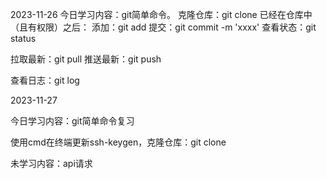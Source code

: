 2023-11-26
今日学习内容：git简单命令。
克隆仓库：git clone
已经在仓库中（且有权限）之后：
添加：git add 
提交：git commit -m 'xxxx'
查看状态：git status 

拉取最新：git pull 
推送最新：git push  

查看日志：git log

2023-11-27

今日学习内容：git简单命令复习

使用cmd在终端更新ssh-keygen，克隆仓库：git clone

未学习内容：api请求